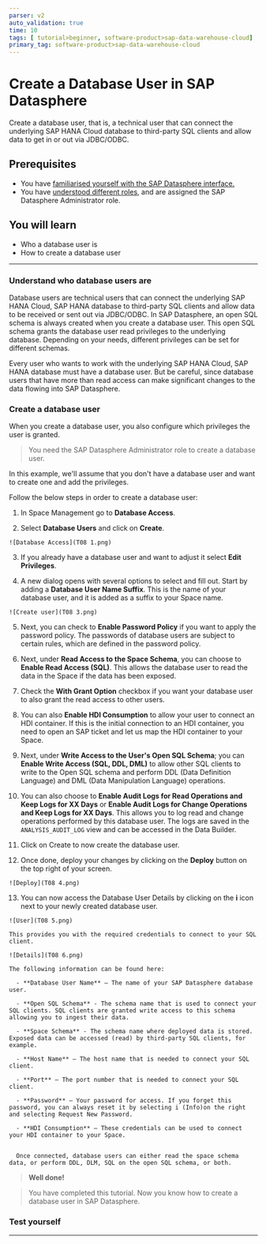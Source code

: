 ```yaml
---
parser: v2
auto_validation: true
time: 10
tags: [ tutorial>beginner, software-product>sap-data-warehouse-cloud]
primary_tag: software-product>sap-data-warehouse-cloud
---
```


# Create a Database User in SAP Datasphere
<!-- description --> Create a database user, that is, a technical user that can connect the underlying SAP HANA Cloud database to third-party SQL clients and allow data to get in or out via JDBC/ODBC.

## Prerequisites
  - You have [familiarised yourself with the SAP Datasphere interface.](data-warehouse-cloud-2-interface)
  - You have [understood different roles](data-warehouse-cloud-3-add-users), and are assigned the SAP Datasphere Administrator role.

## You will learn
  - Who a database user is
  - How to create a database user

---

### Understand who database users are


Database users are technical users that can connect the underlying SAP HANA Cloud, SAP HANA database to third-party SQL clients and allow data to be received or sent out via JDBC/ODBC. In SAP Datasphere, an open SQL schema is always created when you create a database user. This open SQL schema grants the database user read privileges to the underlying database. Depending on your needs, different privileges can be set for different schemas.

Every user who wants to work with the underlying SAP HANA Cloud, SAP HANA database must have a database user. But be careful, since database users that have more than read access can make significant changes to the data flowing into SAP Datasphere.


### Create a database user


When you create a database user, you also configure which privileges the user is granted.

> You need the SAP Datasphere Administrator role to create a database user.

In this example, we'll assume that you don't have a database user and want to create one and add the privileges.

Follow the below steps in order to create a database user:

  1. In Space Management go to **Database Access**.

  2. Select **Database Users** and click on **Create**.

    ![Database Access](T08 1.png)

  3. If you already have a database user and want to adjust it select **Edit Privileges**.

  4. A new dialog opens with several options to select and fill out. Start by adding a **Database User Name Suffix**. This is the name of your database user, and it is added as a suffix to your Space name.

    ![Create user](T08 3.png)


  5. Next, you can check to **Enable Password Policy** if you want to apply the password policy. The passwords of database users are subject to certain rules, which are defined in the password policy.

  6. Next, under **Read Access to the Space Schema**, you can choose to **Enable Read Access (SQL)**. This allows the database user to read the data in the Space if the data has been exposed.

  7. Check the **With Grant Option** checkbox if you want your database user to also grant the read access to other users.

  8. You can also **Enable HDI Consumption** to allow your user to connect an HDI container. If this is the initial connection to an HDI container, you need to open an SAP ticket and let us map the HDI container to your Space.

  9. Next, under **Write Access to the User's Open SQL Schema**; you can **Enable Write Access (SQL, DDL, DML)** to allow other SQL clients to write to the Open SQL schema and perform DDL (Data Definition Language) and DML (Data Manipulation Language) operations.

  10. You can also choose to **Enable Audit Logs for Read Operations and Keep Logs for XX Days** or **Enable Audit Logs for Change Operations and Keep Logs for XX Days**. This allows you to log read and change operations performed by this database user. The logs are saved in the `ANALYSIS_AUDIT_LOG` view and can be accessed in the Data Builder.

  11. Click on Create to now create the database user.

  12. Once done, deploy your changes by clicking on the **Deploy** button on the top right of your screen.

    ![Deploy](T08 4.png)

  13. You can now access the Database User Details by clicking on the **i** icon next to your newly created database user.

    ![User](T08 5.png)

    This provides you with the required credentials to connect to your SQL client.

    ![Details](T08 6.png)

    The following information can be found here:

      -	**Database User Name** – The name of your SAP Datasphere database user.

      -	**Open SQL Schema** - The schema name that is used to connect your SQL clients. SQL clients are granted write access to this schema allowing you to ingest their data.

      -	**Space Schema** - The schema name where deployed data is stored. Exposed data can be accessed (read) by third-party SQL clients, for example.

      -	**Host Name** – The host name that is needed to connect your SQL client.

      -	**Port** – The port number that is needed to connect your SQL client.

      -	**Password** – Your password for access. If you forget this password, you can always reset it by selecting i (Info)on the right and selecting Request New Password.

      -	**HDI Consumption** – These credentials can be used to connect your HDI container to your Space.


      Once connected, database users can either read the space schema data, or perform DDL, DLM, SQL on the open SQL schema, or both.

> **Well done!**

> You have completed this tutorial. Now you know how to create a database user in SAP Datasphere.



### Test yourself





---
